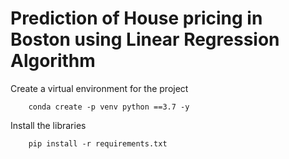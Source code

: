 # Prediction of House pricing in Boston using Linear Regression Algorithm

Create a virtual environment for the project
```
    conda create -p venv python ==3.7 -y
```

Install the libraries
```
    pip install -r requirements.txt
```
